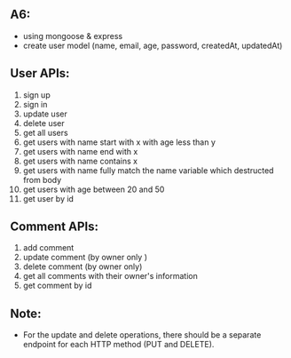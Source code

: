 ## A6:
- using mongoose & express
- create user model (name, email, age, password, createdAt, updatedAt)
## User APIs:
1. sign up
2. sign in
3. update user
4. delete user
5. get all users
6. get users with name start with x with age less than y
7. get users with name end with x
8. get users with name contains x
9. get users with name fully match the name variable which destructed from body
10. get users with age between 20 and 50
11. get user by id 

## Comment APIs:
1. add comment
2. update comment (by owner only )
3. delete comment (by owner only)
4. get all comments with their owner's information
5. get comment by id

## Note:
- For the update and delete operations, there should be a separate endpoint for each HTTP method (PUT and DELETE). 
